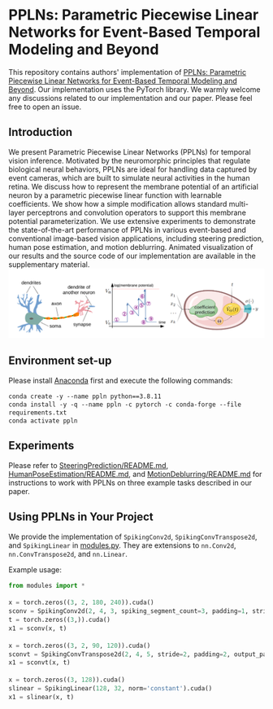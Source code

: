 # PPLNs: Parametric Piecewise Linear Networks for Event-Based Temporal Modeling and Beyond

This repository contains authors' implementation of [PPLNs: Parametric Piecewise Linear Networks for Event-Based Temporal Modeling and Beyond](https://arxiv.org/). Our implementation uses the PyTorch library. We warmly welcome any discussions related to our implementation and our paper. Please feel free to open an issue.


## Introduction
We present Parametric Piecewise Linear Networks (PPLNs) for temporal vision inference. Motivated by the neuromorphic principles that regulate biological neural behaviors, PPLNs are ideal for handling data captured by event cameras, which are built to simulate neural activities in the human retina. We discuss how to represent the membrane potential of an artificial neuron by a parametric piecewise linear function with learnable coefficients. We show how a simple modification allows standard multi-layer perceptrons and convolution operators to support this membrane potential parameterization. We use extensive experiments to demonstrate the state-of-the-art performance of PPLNs in various event-based and conventional image-based vision applications, including steering prediction, human pose estimation, and motion deblurring. Animated visualization of our results and the source code of our implementation are available in the supplementary material.
![Approach overview](./assets/overview.png)

## Environment set-up
Please install [Anaconda](https://www.anaconda.com/distribution/) first and execute the following commands:
```
conda create -y --name ppln python==3.8.11
conda install -y -q --name ppln -c pytorch -c conda-forge --file requirements.txt
conda activate ppln
```

## Experiments
Please refer to [SteeringPrediction/README.md](SteeringPrediction/README.md), [HumanPoseEstimation/README.md](HumanPoseEstimation/README.md), and [MotionDeblurring/README.md](MotionDeblurring/README.md) for instructions to work with PPLNs on three example tasks described in our paper.

## Using PPLNs in Your Project
We provide the implementation of `SpikingConv2d`, `SpikingConvTranspose2d`, and `SpikingLinear` in [modules.py](HumanPoseEstimation/ours/lib/models/modules.py). They are extensions to `nn.Conv2d`, `nn.ConvTranspose2d`, and `nn.Linear`.

Example usage:
```python
from modules import *

x = torch.zeros((3, 2, 180, 240)).cuda()
sconv = SpikingConv2d(2, 4, 3, spiking_segment_count=3, padding=1, stride=2).cuda()
t = torch.zeros((3,)).cuda()
x1 = sconv(x, t)

x = torch.zeros((3, 2, 90, 120)).cuda()
sconvt = SpikingConvTranspose2d(2, 4, 5, stride=2, padding=2, output_padding=(1, 1)).cuda()
x1 = sconvt(x, t)

x = torch.zeros((3, 128)).cuda()
slinear = SpikingLinear(128, 32, norm='constant').cuda()
x1 = slinear(x, t)
```

